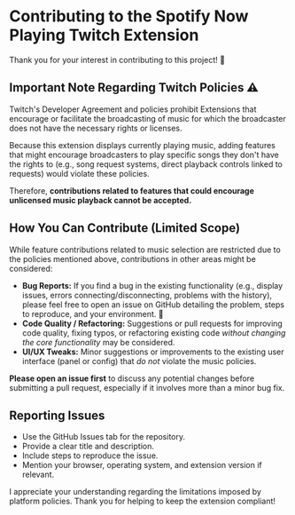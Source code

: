 # Contributing to the Spotify Now Playing Twitch Extension

Thank you for your interest in contributing to this project! 🙏

## Important Note Regarding Twitch Policies ⚠️

Twitch's Developer Agreement and policies prohibit Extensions that encourage or facilitate the broadcasting of music for which the broadcaster does not have the necessary rights or licenses.

Because this extension displays currently playing music, adding features that might encourage broadcasters to play specific songs they don't have the rights to (e.g., song request systems, direct playback controls linked to requests) would violate these policies.

Therefore, **contributions related to features that could encourage unlicensed music playback cannot be accepted.**

## How You Can Contribute (Limited Scope)

While feature contributions related to music selection are restricted due to the policies mentioned above, contributions in other areas might be considered:

* **Bug Reports:** If you find a bug in the existing functionality (e.g., display issues, errors connecting/disconnecting, problems with the history), please feel free to open an issue on GitHub detailing the problem, steps to reproduce, and your environment. 🐛
* **Code Quality / Refactoring:** Suggestions or pull requests for improving code quality, fixing typos, or refactoring existing code *without changing the core functionality* may be considered.
* **UI/UX Tweaks:** Minor suggestions or improvements to the existing user interface (panel or config) that *do not* violate the music policies.

**Please open an issue first** to discuss any potential changes before submitting a pull request, especially if it involves more than a minor bug fix.

## Reporting Issues

* Use the GitHub Issues tab for the repository.
* Provide a clear title and description.
* Include steps to reproduce the issue.
* Mention your browser, operating system, and extension version if relevant.

I appreciate your understanding regarding the limitations imposed by platform policies. Thank you for helping to keep the extension compliant!
